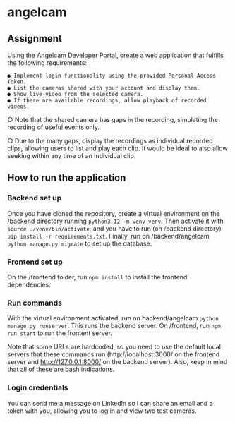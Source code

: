 # angelcam

## Assignment

Using the Angelcam Developer Portal, create a web application that fulfills the following
requirements:

    ● Implement login functionality using the provided Personal Access Token.
    ● List the cameras shared with your account and display them.
    ● Show live video from the selected camera.
    ● If there are available recordings, allow playback of recorded videos.

○ Note that the shared camera has gaps in the recording, simulating the
recording of useful events only.

○ Due to the many gaps, display the recordings as individual recorded clips,
allowing users to list and play each clip. It would be ideal to also allow
seeking within any time of an individual clip.


## How to run the application


### Backend set up

Once you have cloned the repository, create a virtual environment on the /backend directory running `python3.12 -m venv venv`. Then activate it with `source ./venv/bin/activate`, and you have to run (on /backend directory) `pip install -r requirements.txt`. 
Finally, run on /backend/angelcam `python manage.py migrate` to set up the database.


### Frontend set up

On the /frontend folder, run `npm install` to install the frontend dependencies. 


### Run commands

With the virtual environment activated, run on backend/angelcam `python manage.py runserver`. This runs the backend server. 
On /frontend, run `npm run start` to run the frontent server.

Note that some URLs are hardcoded, so you need to use the default local servers that these commands run (http://localhost:3000/ on the frontend server and http://127.0.0.1:8000/ on the backend server). Also, keep in mind that all of these are bash indications.


### Login credentials

You can send me a message on LinkedIn so I can share an email and a token with you, allowing you to log in and view two test cameras.



